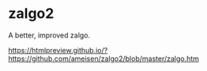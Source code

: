 # zalgo2
A better, improved zalgo.

 https://htmlpreview.github.io/?https://github.com/ameisen/zalgo2/blob/master/zalgo.htm
 
